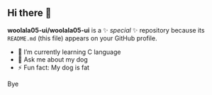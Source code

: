## Hi there 👋


**woolala05-ui/woolala05-ui** is a ✨ _special_ ✨ repository because its `README.md` (this file) appears on your GitHub profile.

- 🌱 I’m currently learning C language
- 💬 Ask me about my dog
- ⚡ Fun fact: My dog is fat

Bye
